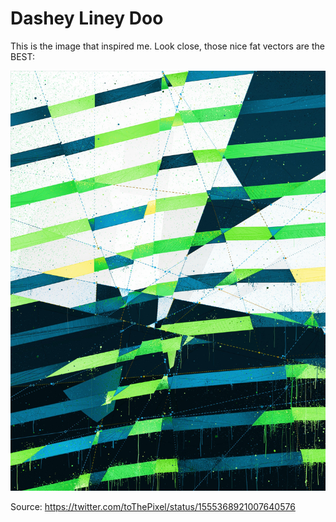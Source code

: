 # Dashey Liney Doo

This is the image that inspired me. Look close, those nice fat vectors are the BEST:

![SUPER INSPIRING](./inspiration/FZXHogeWYAEKupX.jpg)

Source: https://twitter.com/toThePixel/status/1555368921007640576
